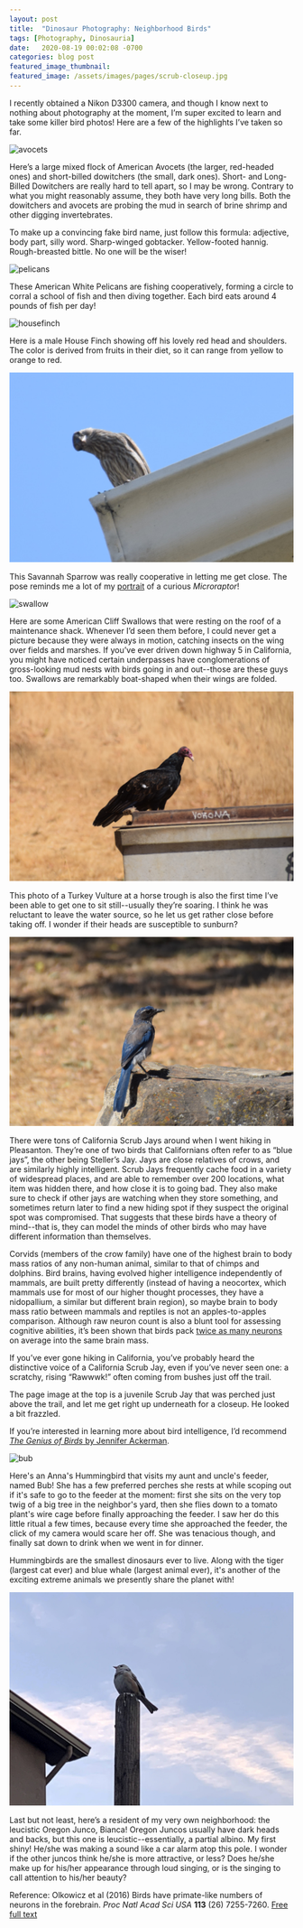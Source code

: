 ```yaml
---
layout: post
title:  "Dinosaur Photography: Neighborhood Birds"
tags: [Photography, Dinosauria]
date:   2020-08-19 00:02:08 -0700
categories: blog post
featured_image_thumbnail:
featured_image: /assets/images/pages/scrub-closeup.jpg
---
```


I recently obtained a Nikon D3300 camera, and though I know next to nothing about photography at the moment, I’m super excited to learn and take some killer bird photos!  Here are a few of the highlights I’ve taken so far.

![avocets](/assets/images/posts/avocets.jpg)

Here’s a large mixed flock of American Avocets (the larger, red-headed ones) and short-billed dowitchers (the small, dark ones).  Short- and Long-Billed Dowitchers are really hard to tell apart, so I may be wrong.  Contrary to what you might reasonably assume, they both have very long bills.  Both the dowitchers and avocets are probing the mud in search of brine shrimp and other digging invertebrates.

To make up a convincing fake bird name, just follow this formula: adjective, body part, silly word.  Sharp-winged gobtacker.  Yellow-footed hannig.  Rough-breasted bittle.  No one will be the wiser!

![pelicans](/assets/images/posts/pelican-circle.jpg)

These American White Pelicans are fishing cooperatively, forming a circle to corral a school of fish and then diving together.  Each bird eats around 4 pounds of fish per day!

![housefinch](/assets/images/posts/finch-2.jpg)

Here is a male House Finch showing off his lovely red head and shoulders.  The color is derived from fruits in their diet, so it can range from yellow to orange to red.

![sparrow](/assets/images/posts/curious-sparrow.jpg)

This Savannah Sparrow was really cooperative in letting me get close.  The pose reminds me a lot of my [portrait](https://obscuredinosaurfacts.com/blog/post/2020/05/23/mayart.html) of a curious *Microraptor*!

![swallow](/assets/images/posts/cliff-swallows.jpg)

Here are some American Cliff Swallows that were resting on the roof of a maintenance shack.  Whenever I’d seen them before, I could never get a picture because they were always in motion, catching insects on the wing over fields and marshes.  If you’ve ever driven down highway 5 in California, you might have noticed certain underpasses have conglomerations of gross-looking mud nests with birds going in and out--those are these guys too.  Swallows are remarkably boat-shaped when their wings are folded.

![turkey vulture](/assets/images/posts/vulture2.jpg)

This photo of a Turkey Vulture at a horse trough is also the first time I’ve been able to get one to sit still--usually they’re soaring.  I think he was reluctant to leave the water source, so he let us get rather close before taking off.  I wonder if their heads are susceptible to sunburn?

![scrub jay](/assets/images/posts/scrub1.jpg)

There were tons of California Scrub Jays around when I went hiking in Pleasanton.  They’re one of two birds that Californians often refer to as “blue jays”, the other being Steller’s Jay.  Jays are close relatives of crows, and are similarly highly intelligent.  Scrub Jays frequently cache food in a variety of widespread places, and are able to remember over 200 locations, what item was hidden there, and how close it is to going bad.  They also make sure to check if other jays are watching when they store something, and sometimes return later to find a new hiding spot if they suspect the original spot was compromised.  That suggests that these birds have a theory of mind--that is, they can model the minds of other birds who may have different information than themselves.

Corvids (members of the crow family) have one of the highest brain to body mass ratios of any non-human animal, similar to that of chimps and dolphins.  Bird brains, having evolved higher intelligence independently of mammals, are built pretty differently (instead of having a neocortex, which mammals use for most of our higher thought processes, they have a nidopallium, a similar but different brain region), so maybe brain to body mass ratio between mammals and reptiles is not an apples-to-apples comparison.  Although raw neuron count is also a blunt tool for assessing cognitive abilities, it’s been shown that birds pack [twice as many neurons](https://www.pnas.org/content/113/26/7255) on average into the same brain mass.

If you’ve ever gone hiking in California, you’ve probably heard the distinctive voice of a California Scrub Jay, even if you’ve never seen one: a scratchy, rising “Rawwwk!” often coming from bushes just off the trail.

The page image at the top is a juvenile Scrub Jay that was perched just above the trail, and let me get right up underneath for a closeup.  He looked a bit frazzled.

If you’re interested in learning more about bird intelligence, I’d recommend [*The Genius of Birds* by Jennifer Ackerman](https://www.amazon.com/Genius-Birds-Jennifer-Ackerman/dp/0399563121).

![bub](/assets/images/posts/bub.jpg)

Here's an Anna's Hummingbird that visits my aunt and uncle's feeder, named Bub!  She has a few preferred perches she rests at while scoping out if it's safe to go to the feeder at the moment: first she sits on the very top twig of a big tree in the neighbor's yard, then she flies down to a tomato plant's wire cage before finally approaching the feeder.  I saw her do this little ritual a few times, because every time she approached the feeder, the click of my camera would scare her off.  She was tenacious though, and finally sat down to drink when we went in for dinner.

Hummingbirds are the smallest dinosaurs ever to live.  Along with the tiger (largest cat ever) and blue whale (largest animal ever), it's another of the exciting extreme animals we presently share the planet with!

![bianca](/assets/images/posts/bianca.jpg)

Last but not least, here’s a resident of my very own neighborhood: the leucistic Oregon Junco, Bianca!  Oregon Juncos usually have dark heads and backs, but this one is leucistic--essentially, a partial albino.  My first shiny!  He/she was making a sound like a car alarm atop this pole.  I wonder if the other juncos think he/she is more attractive, or less?  Does he/she make up for his/her appearance through loud singing, or is the singing to call attention to his/her beauty?

Reference: Olkowicz et al (2016) Birds have primate-like numbers of neurons in the forebrain. *Proc Natl Acad Sci USA* **113** (26) 7255-7260. [Free full text](https://www.pnas.org/content/113/26/7255) 